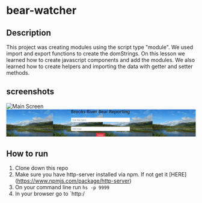 # bear-watcher
## Description
 This project was creating modules using the script type "module". We used import and export functions to create the domStrings. On this lesson we learned how to create javascript components and add the modules. We also learned how to create helpers and importing the data with getter and setter methods.
## screenshots
![Main Screen](./screenshots/bears.PNG)
![Main Screen](./screenshots/form.PNG)


## How to run
1. Clone down this repo
1. Make sure you have http-server installed via npm. If not get it [HERE] (https://www.npmjs.com/package/http-server)
1. On your command line run `hs -p 9999`
1. In your browser go to `http:/